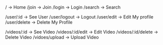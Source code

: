 / -> Home
/join -> Join
/login -> Login
/search -> Search

/user/:id -> See User
/user/logout -> Logout
/user/edit -> Edit My profile
/user/delete -> Delete My Profile

/videos/:id -> See Video
/videos/:id/edit -> Edit Video
/videos/:id/delete -> Delete Video
/vidoes/upload -> Upload Video